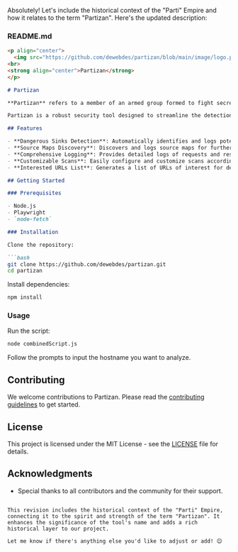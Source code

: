 Absolutely! Let's include the historical context of the "Parti" Empire and how it relates to the term "Partizan". Here's the updated description:

### README.md

```markdown
<p align="center">
  <img src="https://github.com/dewebdes/partizan/blob/main/image/logo.png" alt="Partizan Logo" width="100" height="100">
<br>
<strong align="center">Partizan</strong>
</p>

# Partizan

**Partizan** refers to a member of an armed group formed to fight secretly against an occupying force, often associated with resistance movements and guerrilla warfare. The term has its roots in the **Parti Empire**, a powerful ancient civilization known for its strategic resistance and formidable warriors. The word embodies the spirit of independence, resistance, and resourcefulness.

Partizan is a robust security tool designed to streamline the detection of dangerous sinks and source maps in web applications. Built with efficiency and ease of use in mind, it leverages Playwright to provide comprehensive scanning capabilities.

## Features

- **Dangerous Sinks Detection**: Automatically identifies and logs potentially dangerous code snippets.
- **Source Maps Discovery**: Discovers and logs source maps for further analysis.
- **Comprehensive Logging**: Provides detailed logs of requests and responses.
- **Customizable Scans**: Easily configure and customize scans according to your needs.
- **Interested URLs List**: Generates a list of URLs of interest for detailed security checks.

## Getting Started

### Prerequisites

- Node.js
- Playwright
- `node-fetch`

### Installation

Clone the repository:

```bash
git clone https://github.com/dewebdes/partizan.git
cd partizan
```

Install dependencies:

```bash
npm install
```

### Usage

Run the script:

```bash
node combinedScript.js
```

Follow the prompts to input the hostname you want to analyze.

## Contributing

We welcome contributions to Partizan. Please read the [contributing guidelines](CONTRIBUTING.md) to get started.

## License

This project is licensed under the MIT License - see the [LICENSE](LICENSE) file for details.

## Acknowledgments

- Special thanks to all contributors and the community for their support.
```

This revision includes the historical context of the "Parti" Empire, connecting it to the spirit and strength of the term "Partizan". It enhances the significance of the tool's name and adds a rich historical layer to our project.

Let me know if there's anything else you'd like to adjust or add! 😊
